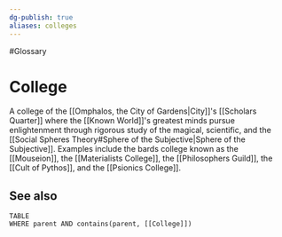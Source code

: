 ```yaml
---
dg-publish: true
aliases: colleges
---
```

#Glossary 
# College

A college of the [[Omphalos, the City of Gardens|City]]'s [[Scholars Quarter]] where the [[Known World]]'s greatest minds pursue enlightenment through rigorous study of the magical, scientific, and the [[Social Spheres Theory#Sphere of the Subjective|Sphere of the Subjective]]. Examples include the bards college known as the [[Mouseion]], the [[Materialists College]], the [[Philosophers Guild]], the [[Cult of Pythos]], and the [[Psionics College]].

## See also
```dataview
TABLE
WHERE parent AND contains(parent, [[College]])
```

